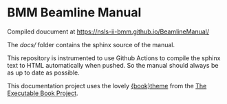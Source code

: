 # BMM Beamline Manual

Compiled doucument at
https://nsls-ii-bmm.github.io/BeamlineManual/

The *docs/* folder contains the sphinx source of the manual. 

This repository is instrumented to use Github Actions to compile the
sphinx text to HTML automatically when pushed.  So the manual should
always be as up to date as possible.

This documentation project uses the lovely
[{book}theme](https://sphinx-book-theme.readthedocs.io/en/latest/index.html)
from the [The Executable Book Project](https://ebp.jupyterbook.org/).


